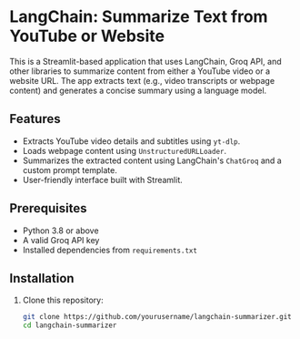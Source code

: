 # LangChain: Summarize Text from YouTube or Website

This is a Streamlit-based application that uses LangChain, Groq API, and other libraries to summarize content from either a YouTube video or a website URL. The app extracts text (e.g., video transcripts or webpage content) and generates a concise summary using a language model.

## Features
- Extracts YouTube video details and subtitles using `yt-dlp`.
- Loads webpage content using `UnstructuredURLLoader`.
- Summarizes the extracted content using LangChain's `ChatGroq` and a custom prompt template.
- User-friendly interface built with Streamlit.

## Prerequisites
- Python 3.8 or above
- A valid Groq API key
- Installed dependencies from `requirements.txt`

## Installation

1. Clone this repository:
   ```bash
   git clone https://github.com/yourusername/langchain-summarizer.git
   cd langchain-summarizer




